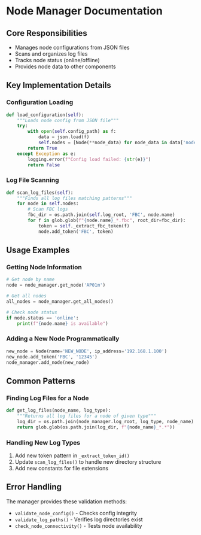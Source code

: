 # Node Manager Documentation

## Core Responsibilities
- Manages node configurations from JSON files
- Scans and organizes log files
- Tracks node status (online/offline)
- Provides node data to other components

## Key Implementation Details

### Configuration Loading
```python
def load_configuration(self):
    """Loads node config from JSON file"""
    try:
        with open(self.config_path) as f:
            data = json.load(f)
            self.nodes = [Node(**node_data) for node_data in data['nodes']]
        return True
    except Exception as e:
        logging.error(f"Config load failed: {str(e)}")
        return False
```

### Log File Scanning
```python
def scan_log_files(self):
    """Finds all log files matching patterns"""
    for node in self.nodes:
        # Scan FBC logs
        fbc_dir = os.path.join(self.log_root, 'FBC', node.name)
        for f in glob.glob(f"{node.name}_*.fbc", root_dir=fbc_dir):
            token = self._extract_fbc_token(f)
            node.add_token('FBC', token)
```

## Usage Examples

### Getting Node Information
```python
# Get node by name
node = node_manager.get_node('AP01m')

# Get all nodes 
all_nodes = node_manager.get_all_nodes()

# Check node status
if node.status == 'online':
    print(f"{node.name} is available")
```

### Adding a New Node Programmatically
```python
new_node = Node(name='NEW_NODE', ip_address='192.168.1.100')
new_node.add_token('FBC', '12345')
node_manager.add_node(new_node)
```

## Common Patterns

### Finding Log Files for a Node
```python
def get_log_files(node_name, log_type):
    """Returns all log files for a node of given type"""
    log_dir = os.path.join(node_manager.log_root, log_type, node_name)
    return glob.glob(os.path.join(log_dir, f"{node_name}_*.*"))
```

### Handling New Log Types
1. Add new token pattern in `_extract_token_id()`
2. Update `scan_log_files()` to handle new directory structure
3. Add new constants for file extensions

## Error Handling
The manager provides these validation methods:
- `validate_node_config()` - Checks config integrity
- `validate_log_paths()` - Verifies log directories exist
- `check_node_connectivity()` - Tests node availability